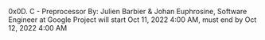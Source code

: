 0x0D. C - Preprocessor
By: Julien Barbier & Johan Euphrosine, Software Engineer at Google
Project will start Oct 11, 2022 4:00 AM, must end by Oct 12, 2022 4:00 AM
